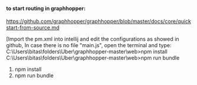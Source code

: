 #### to start routing in graphhopper:
https://github.com/graphhopper/graphhopper/blob/master/docs/core/quickstart-from-source.md

[Import the pm.xml into intellij and edit the configurations as showed in github,
In case there is no file "main.js", open the terminal and type: 
C:\Users\bitas\folders\Uber\graphhopper-master\web>npm install
C:\Users\bitas\folders\Uber\graphhopper-master\web>npm run bundle
1. npm install
2. npm run bundle
